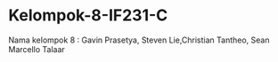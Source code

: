 # Kelompok-8-IF231-C
Nama kelompok 8 : Gavin Prasetya, Steven Lie,Christian Tantheo, Sean Marcello Talaar 
